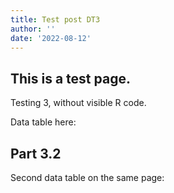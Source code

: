```yaml
---
title: Test post DT3
author: ''
date: '2022-08-12'
---
```


<script src="/rmarkdown-libs/htmlwidgets/htmlwidgets.js"></script>
<link href="/rmarkdown-libs/datatables-css/datatables-crosstalk.css" rel="stylesheet" />
<script src="/rmarkdown-libs/datatables-binding/datatables.js"></script>
<script src="/rmarkdown-libs/jquery/jquery-3.6.0.min.js"></script>
<link href="/rmarkdown-libs/dt-core/css/jquery.dataTables.min.css" rel="stylesheet" />
<link href="/rmarkdown-libs/dt-core/css/jquery.dataTables.extra.css" rel="stylesheet" />
<script src="/rmarkdown-libs/dt-core/js/jquery.dataTables.min.js"></script>
<link href="/rmarkdown-libs/crosstalk/css/crosstalk.min.css" rel="stylesheet" />
<script src="/rmarkdown-libs/crosstalk/js/crosstalk.min.js"></script>
<script src="/rmarkdown-libs/htmlwidgets/htmlwidgets.js"></script>
<link href="/rmarkdown-libs/datatables-css/datatables-crosstalk.css" rel="stylesheet" />
<script src="/rmarkdown-libs/datatables-binding/datatables.js"></script>
<script src="/rmarkdown-libs/jquery/jquery-3.6.0.min.js"></script>
<link href="/rmarkdown-libs/dt-core/css/jquery.dataTables.min.css" rel="stylesheet" />
<link href="/rmarkdown-libs/dt-core/css/jquery.dataTables.extra.css" rel="stylesheet" />
<script src="/rmarkdown-libs/dt-core/js/jquery.dataTables.min.js"></script>
<link href="/rmarkdown-libs/crosstalk/css/crosstalk.min.css" rel="stylesheet" />
<script src="/rmarkdown-libs/crosstalk/js/crosstalk.min.js"></script>

## This is a test page.

Testing 3, without visible R code.

Data table here:

<div id="htmlwidget-1" style="width:100%;height:auto;" class="datatables html-widget"></div>
<script type="application/json" data-for="htmlwidget-1">{"x":{"filter":"none","vertical":false,"data":[[1,2,3,4,5,6,7,8,9,10,11,1,2,3,4,5,6,7,8,9,10,11,1,2,3,4,5,6,7,8,9,10,11,1,2,3,4,5,6,7,8,9,10,11],["I","I","I","I","I","I","I","I","I","I","I","II","II","II","II","II","II","II","II","II","II","II","III","III","III","III","III","III","III","III","III","III","III","IV","IV","IV","IV","IV","IV","IV","IV","IV","IV","IV"],[10,8,13,9,11,14,6,4,12,7,5,10,8,13,9,11,14,6,4,12,7,5,10,8,13,9,11,14,6,4,12,7,5,8,8,8,8,8,8,8,19,8,8,8],[8.04,6.95,7.58,8.81,8.33,9.96,7.24,4.26,10.84,4.82,5.68,9.14,8.14,8.74,8.77,9.26,8.1,6.13,3.1,9.13,7.26,4.74,7.46,6.77,12.74,7.11,7.81,8.84,6.08,5.39,8.15,6.42,5.73,6.58,5.76,7.71,8.84,8.47,7.04,5.25,12.5,5.56,7.91,6.89]],"container":"<table class=\"display\">\n  <thead>\n    <tr>\n      <th>observation<\/th>\n      <th>set<\/th>\n      <th>x<\/th>\n      <th>y<\/th>\n    <\/tr>\n  <\/thead>\n<\/table>","options":{"pageLength":11,"autoWidth":true,"columnDefs":[{"className":"dt-left","targets":0},{"className":"dt-center","targets":1},{"className":"dt-right","targets":[2,3]}],"order":[],"orderClasses":false,"lengthMenu":[10,11,25,50,100]}},"evals":[],"jsHooks":[]}</script>

## Part 3.2

Second data table on the same page:

<div id="htmlwidget-2" style="width:100%;height:auto;" class="datatables html-widget"></div>
<script type="application/json" data-for="htmlwidget-2">{"x":{"filter":"none","vertical":false,"data":[[7,6,7,8,5,3,1,3,2,4,10,10,2,9,2,6,5,1,10,11],["III","I","I","IV","IV","III","IV","IV","I","II","I","III","III","III","IV","III","I","I","IV","III"],[6,14,6,19,8,13,8,8,8,9,7,7,8,12,8,14,11,10,8,5],[6.08,9.96,7.24,12.5,8.47,12.74,6.58,7.71,6.95,8.77,4.82,6.42,6.77,8.15,5.76,8.84,8.33,8.04,7.91,5.73]],"container":"<table class=\"display\">\n  <thead>\n    <tr>\n      <th>observation<\/th>\n      <th>set<\/th>\n      <th>x<\/th>\n      <th>y<\/th>\n    <\/tr>\n  <\/thead>\n<\/table>","options":{"pageLength":11,"autoWidth":true,"columnDefs":[{"className":"dt-left","targets":0},{"className":"dt-center","targets":1},{"className":"dt-right","targets":[2,3]}],"order":[],"orderClasses":false,"lengthMenu":[10,11,25,50,100]}},"evals":[],"jsHooks":[]}</script>
